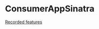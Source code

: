 ConsumerAppSinatra
==================

[Recorded features](https://www.youtube.com/watch?v=jofQk0p4bjk)
